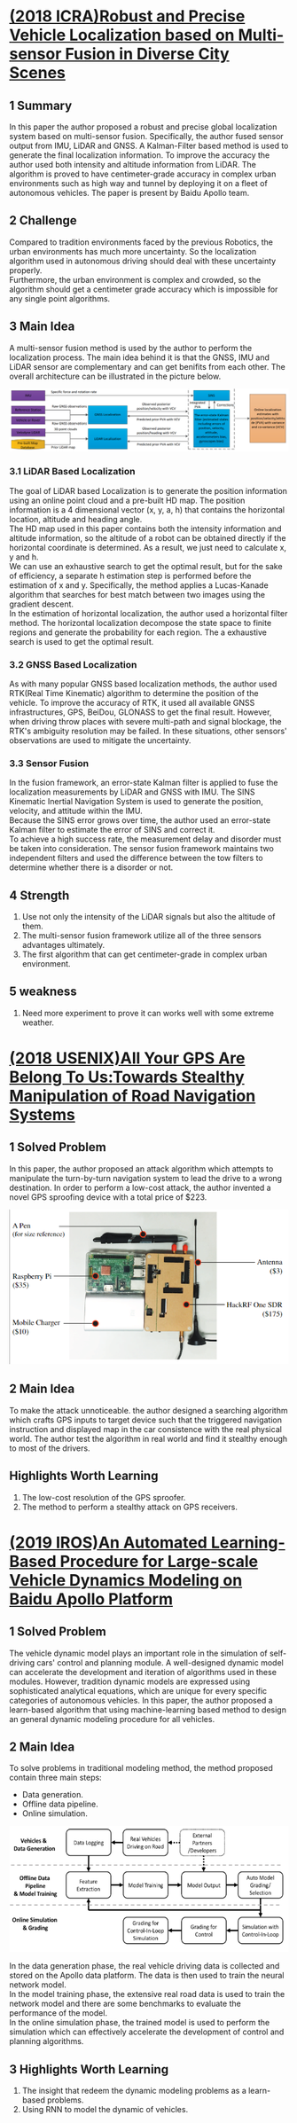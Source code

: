 # [(2018 ICRA)Robust and Precise Vehicle Localization based on Multi-sensor Fusion in Diverse City Scenes](https://ieeexplore.ieee.org/stamp/stamp.jsp?tp=&arnumber=8461224)
## 1 Summary
In this paper the author proposed a robust and precise global localization system based on multi-sensor fusion. Specifically, the author fused sensor output from IMU, LiDAR and GNSS. A Kalman-Filter based method is used to generate the final localization information. To improve the accuracy the author used both intensity and altitude information from LiDAR. The algorithm is proved to have centimeter-grade accuracy in complex urban environments such as high way and tunnel by deploying it on a fleet of autonomous vehicles. The paper is present by Baidu Apollo team.

## 2 Challenge
Compared to tradition environments faced by the previous Robotics, the urban environments has much more uncertainty. So the localization algorithm used in autonomous driving should deal with these uncertainty properly.  
Furthermore, the urban environment is complex and crowded, so the algorithm should get a centimeter grade accuracy which is impossible for any single point algorithms.

## 3 Main Idea
A multi-sensor fusion method is used by the author to perform the localization process. The main idea behind it is that the GNSS, IMU and LiDAR sensor are complementary and can get benifits from each other. The overall architecture can be illustrated in the picture below.

![msf_arch](../images/wk4_arch.png)

### 3.1 LiDAR Based Localization
The goal of LiDAR based Localization is to generate the position information using an online point cloud and a pre-built HD map. The position information is a 4 dimensional vector (x, y, a, h) that contains the horizontal location, altitude and heading angle.  
The HD map used in this paper contains both the intensity information and altitude information, so the altitude of a robot can be obtained directly if the horizontal coordinate is determined. As a result, we just need to calculate x, y and h.  
We can use an exhaustive search to get the optimal result, but for the sake of efficiency, a separate h estimation step is performed before the estimation of x and y. Specifically, the method applies a Lucas-Kanade algorithm that searches for best match between two images using the gradient descent.  
In the estimation of horizontal localization, the author used a horizontal filter method. The horizontal localization decompose the state space to finite regions and generate the probability for each region. The a exhaustive search is used to get the optimal result.
### 3.2 GNSS Based Localization
As with many popular GNSS based localization methods, the author used RTK(Real Time Kinematic) algorithm to determine the position of the vehicle. To improve the accuracy of RTK, it used all available GNSS infrastructures, GPS, BeiDou, GLONASS to get the final result. However, when driving throw places with severe multi-path and signal blockage, the RTK's ambiguity resolution may be failed. In these situations, other sensors' observations are used to mitigate the uncertainty.

### 3.3 Sensor Fusion
In the fusion framework, an error-state Kalman filter is applied to fuse the localization measurements by LiDAR and GNSS with IMU. The SINS Kinematic Inertial Navigation System is used to generate the position, velocity, and attitude within the IMU.   
Because the SINS error grows over time, the author used an error-state Kalman filter to estimate the error of SINS and correct it.  
To achieve a high success rate, the measurement delay and disorder must be taken into consideration. The sensor fusion framework maintains two independent filters and used the difference between the tow filters to determine whether there is a disorder or not.  

## 4 Strength

1. Use not only the intensity of the LiDAR signals but also the altitude of them.
2. The multi-sensor fusion framework utilize all of the three sensors advantages ultimately.
3. The first algorithm  that can get centimeter-grade in complex urban environment.
## 5 weakness
1. Need more experiment to prove it can works well with some extreme weather.

# [(2018 USENIX)All Your GPS Are Belong To Us:Towards Stealthy Manipulation of Road Navigation Systems](https://www.usenix.org/system/files/conference/usenixsecurity18/sec18-zeng.pdf)
## 1 Solved Problem
In this paper, the author proposed an attack algorithm which attempts to manipulate the turn-by-turn navigation system to lead the drive to a wrong destination. In order to perform a low-cost attack, the author invented a novel GPS sproofing device with a total price of $223.  

![low cost sproofer](../images/wk4_low_cost_sproofer.png)

## 2 Main Idea
To make the attack unnoticeable. the author designed a searching algorithm which crafts GPS inputs to target device such that the triggered navigation instruction and displayed map in the car consistence with the real physical world. The author test the algorithm in real world and find it stealthy enough to most of the drivers.
## Highlights Worth Learning
1. The low-cost resolution of the GPS sproofer.
2. The method to perform a stealthy attack on GPS receivers.
   
# [(2019 IROS)An Automated Learning-Based Procedure for Large-scale Vehicle Dynamics Modeling on Baidu Apollo Platform](https://ieeexplore.ieee.org/stamp/stamp.jsp?tp=&arnumber=8968102)
## 1 Solved Problem
The vehicle dynamic model plays an important role in the simulation of self-driving cars' control and planning module. A well-designed dynamic model can accelerate the development and iteration of algorithms used in these modules. However, tradition dynamic models are expressed using sophisticated analytical equations, which are unique for every specific  categories of autonomous vehicles. In this paper, the author proposed a learn-based algorithm that using machine-learning based method to design an general dynamic modeling procedure for all vehicles.
## 2 Main Idea
To solve problems in traditional modeling method, the method proposed contain three main steps:
* Data generation.
* Offline data pipeline.
* Online simulation.

![control in loop](../images/wk4_learn_based_arch.png)

In the data generation phase, the real vehicle driving data is collected and stored on the Apollo data platform. The data is then used to train the neural network model.   
In the model training phase, the extensive real road data is used to train the network model and there are some benchmarks to evaluate the performance of the model.  
In the online simulation phase, the trained model is used to perform the simulation which can effectively accelerate the development of control and planning algorithms.
## 3 Highlights Worth Learning
1. The insight that redeem the dynamic modeling problems as a learn-based problems.
2. Using RNN to model the dynamic of vehicles.